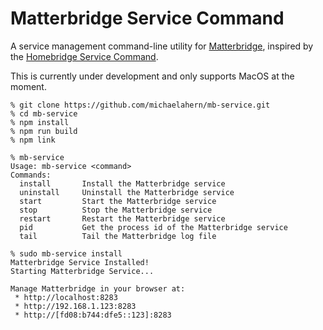 # Matterbridge Service Command

A service management command-line utility for [Matterbridge](https://github.com/Luligu/matterbridge/), inspired by the [Homebridge Service Command](https://github.com/homebridge/homebridge-config-ui-x/wiki/Homebridge-Service-Command).               

This is currently under development and only supports MacOS at the moment.

```
% git clone https://github.com/michaelahern/mb-service.git
% cd mb-service
% npm install
% npm run build
% npm link

% mb-service
Usage: mb-service <command>
Commands:
  install       Install the Matterbridge service
  uninstall     Uninstall the Matterbridge service
  start         Start the Matterbridge service
  stop          Stop the Matterbridge service
  restart       Restart the Matterbridge service
  pid           Get the process id of the Matterbridge service
  tail          Tail the Matterbridge log file

% sudo mb-service install
Matterbridge Service Installed!
Starting Matterbridge Service...

Manage Matterbridge in your browser at:
 * http://localhost:8283
 * http://192.168.1.123:8283
 * http://[fd08:b744:dfe5::123]:8283
```
